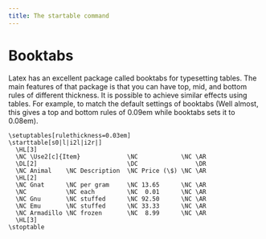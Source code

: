 ```yaml
---
title: The startable command
---
```



# Booktabs

Latex has an excellent package called booktabs for typesetting tables. The main
features of that package is that you can have top, mid, and bottom rules of
different thickness. It is possible to achieve similar effects using tables.
For example, to match the default settings of booktabs (Well almost, this gives
a top and bottom rules of 0.09em while booktabs sets it to 0.08em).

    \setuptables[rulethickness=0.03em]
    \starttable[s0|l|i2l|i2r|]
      \HL[3]
      \NC \Use2[c]{Item}             \NC            \NC \AR
      \DL[2]                         \DC                \DR
      \NC Animal    \NC Description  \NC Price (\$) \NC \AR
      \HL[2]
      \NC Gnat      \NC per gram     \NC 13.65      \NC \AR
      \NC           \NC each         \NC  0.01      \NC \AR
      \NC Gnu       \NC stuffed      \NC 92.50      \NC \AR
      \NC Emu       \NC stuffed      \NC 33.33      \NC \AR
      \NC Armadillo \NC frozen       \NC  8.99      \NC \AR
      \HL[3]
    \stoptable


